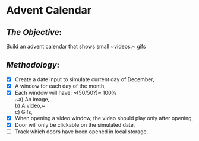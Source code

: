 # Advent Calendar

## _**The Objective**_: 
Build an advent calendar that shows small ~videos.~ gifs

## _**Methodology**_:

- [x] Create a date input to simulate current day of December,
- [x] A window for each day of the month,
- [x] Each window will have: ~(50/50?)~ 100%<br>
  ~a) An image, <br> b) A video,~<br> c) Gifs,
- [x] When opening a video window, the video should play only after opening,
- [x] Door will only be clickable on the simulated date,
- [ ] Track which doors have been opened in local storage.
